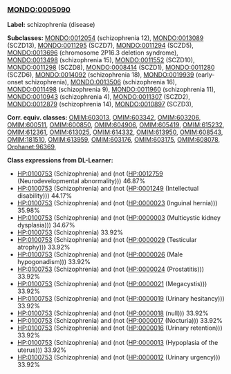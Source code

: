 
### [MONDO:0005090](http://purl.obolibrary.org/obo/MONDO_0005090)
**Label:** schizophrenia (disease)

**Subclasses:** [MONDO:0012054](http://purl.obolibrary.org/obo/MONDO_0012054) (schizophrenia 12), [MONDO:0013089](http://purl.obolibrary.org/obo/MONDO_0013089) (SCZD13), [MONDO:0011295](http://purl.obolibrary.org/obo/MONDO_0011295) (SCZD7), [MONDO:0011294](http://purl.obolibrary.org/obo/MONDO_0011294) (SCZD5), [MONDO:0013696](http://purl.obolibrary.org/obo/MONDO_0013696) (chromosome 2P16.3 deletion syndrome), [MONDO:0013498](http://purl.obolibrary.org/obo/MONDO_0013498) (schizophrenia 15), [MONDO:0011552](http://purl.obolibrary.org/obo/MONDO_0011552) (SCZD10), [MONDO:0011298](http://purl.obolibrary.org/obo/MONDO_0011298) (SCZD8), [MONDO:0008414](http://purl.obolibrary.org/obo/MONDO_0008414) (SCZD1), [MONDO:0011280](http://purl.obolibrary.org/obo/MONDO_0011280) (SCZD6), [MONDO:0014092](http://purl.obolibrary.org/obo/MONDO_0014092) (schizophrenia 18), [MONDO:0019939](http://purl.obolibrary.org/obo/MONDO_0019939) (early-onset schizophrenia), [MONDO:0013506](http://purl.obolibrary.org/obo/MONDO_0013506) (schizophrenia 16), [MONDO:0011498](http://purl.obolibrary.org/obo/MONDO_0011498) (schizophrenia 9), [MONDO:0011960](http://purl.obolibrary.org/obo/MONDO_0011960) (schizophrenia 11), [MONDO:0010943](http://purl.obolibrary.org/obo/MONDO_0010943) (schizophrenia 4), [MONDO:0011307](http://purl.obolibrary.org/obo/MONDO_0011307) (SCZD2), [MONDO:0012879](http://purl.obolibrary.org/obo/MONDO_0012879) (schizophrenia 14), [MONDO:0010897](http://purl.obolibrary.org/obo/MONDO_0010897) (SCZD3), 

**Corr. equiv. classes:** [OMIM:603013](http://purl.obolibrary.org/obo/OMIM_603013), [OMIM:603342](http://purl.obolibrary.org/obo/OMIM_603342), [OMIM:603206](http://purl.obolibrary.org/obo/OMIM_603206), [OMIM:600511](http://purl.obolibrary.org/obo/OMIM_600511), [OMIM:600850](http://purl.obolibrary.org/obo/OMIM_600850), [OMIM:604906](http://purl.obolibrary.org/obo/OMIM_604906), [OMIM:605419](http://purl.obolibrary.org/obo/OMIM_605419), [OMIM:615232](http://purl.obolibrary.org/obo/OMIM_615232), [OMIM:612361](http://purl.obolibrary.org/obo/OMIM_612361), [OMIM:613025](http://purl.obolibrary.org/obo/OMIM_613025), [OMIM:614332](http://purl.obolibrary.org/obo/OMIM_614332), [OMIM:613950](http://purl.obolibrary.org/obo/OMIM_613950), [OMIM:608543](http://purl.obolibrary.org/obo/OMIM_608543), [OMIM:181510](http://purl.obolibrary.org/obo/OMIM_181510), [OMIM:613959](http://purl.obolibrary.org/obo/OMIM_613959), [OMIM:603176](http://purl.obolibrary.org/obo/OMIM_603176), [OMIM:603175](http://purl.obolibrary.org/obo/OMIM_603175), [OMIM:608078](http://purl.obolibrary.org/obo/OMIM_608078), [Orphanet:96369](http://www.orpha.net/ORDO/Orphanet_96369), 

**Class expressions from DL-Learner:**

- [HP:0100753](http://purl.obolibrary.org/obo/HP_0100753) (Schizophrenia) and (not ([HP:0012759](http://purl.obolibrary.org/obo/HP_0012759) (Neurodevelopmental abnormality))) 46.87%
- [HP:0100753](http://purl.obolibrary.org/obo/HP_0100753) (Schizophrenia) and (not ([HP:0001249](http://purl.obolibrary.org/obo/HP_0001249) (Intellectual disability))) 44.17%
- [HP:0100753](http://purl.obolibrary.org/obo/HP_0100753) (Schizophrenia) and (not ([HP:0000023](http://purl.obolibrary.org/obo/HP_0000023) (Inguinal hernia))) 35.98%
- [HP:0100753](http://purl.obolibrary.org/obo/HP_0100753) (Schizophrenia) and (not ([HP:0000003](http://purl.obolibrary.org/obo/HP_0000003) (Multicystic kidney dysplasia))) 34.67%
- [HP:0100753](http://purl.obolibrary.org/obo/HP_0100753) (Schizophrenia) 33.92%
- [HP:0100753](http://purl.obolibrary.org/obo/HP_0100753) (Schizophrenia) and (not ([HP:0000029](http://purl.obolibrary.org/obo/HP_0000029) (Testicular atrophy))) 33.92%
- [HP:0100753](http://purl.obolibrary.org/obo/HP_0100753) (Schizophrenia) and (not ([HP:0000026](http://purl.obolibrary.org/obo/HP_0000026) (Male hypogonadism))) 33.92%
- [HP:0100753](http://purl.obolibrary.org/obo/HP_0100753) (Schizophrenia) and (not ([HP:0000024](http://purl.obolibrary.org/obo/HP_0000024) (Prostatitis))) 33.92%
- [HP:0100753](http://purl.obolibrary.org/obo/HP_0100753) (Schizophrenia) and (not ([HP:0000021](http://purl.obolibrary.org/obo/HP_0000021) (Megacystis))) 33.92%
- [HP:0100753](http://purl.obolibrary.org/obo/HP_0100753) (Schizophrenia) and (not ([HP:0000019](http://purl.obolibrary.org/obo/HP_0000019) (Urinary hesitancy))) 33.92%
- [HP:0100753](http://purl.obolibrary.org/obo/HP_0100753) (Schizophrenia) and (not ([HP:0000018](http://purl.obolibrary.org/obo/HP_0000018) (null))) 33.92%
- [HP:0100753](http://purl.obolibrary.org/obo/HP_0100753) (Schizophrenia) and (not ([HP:0000017](http://purl.obolibrary.org/obo/HP_0000017) (Nocturia))) 33.92%
- [HP:0100753](http://purl.obolibrary.org/obo/HP_0100753) (Schizophrenia) and (not ([HP:0000016](http://purl.obolibrary.org/obo/HP_0000016) (Urinary retention))) 33.92%
- [HP:0100753](http://purl.obolibrary.org/obo/HP_0100753) (Schizophrenia) and (not ([HP:0000013](http://purl.obolibrary.org/obo/HP_0000013) (Hypoplasia of the uterus))) 33.92%
- [HP:0100753](http://purl.obolibrary.org/obo/HP_0100753) (Schizophrenia) and (not ([HP:0000012](http://purl.obolibrary.org/obo/HP_0000012) (Urinary urgency))) 33.92%


